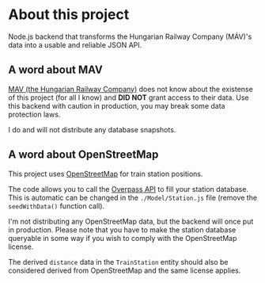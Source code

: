 # About this project

Node.js backend that transforms the Hungarian Railway Company (MÁV)'s data into a usable and reliable JSON API.

## A word about MAV

[MAV (the Hungarian Railway Company)](https://www.mavcsoport.hu/) does not know about the existense of this project (for all I know) and **DID NOT** grant access to their data. Use this backend with caution in production, you may break some data protection laws.

I do and will not distribute any database snapshots.

## A word about OpenStreetMap

This project uses [OpenStreetMap](https://www.openstreetmap.org) for train station positions.

The code allows you to call the [Overpass API](http://overpass-api.de/) to fill your station database. This is automatic can be changed in the `./Model/Station.js` file (remove the `seedWithData()` function call).

I'm not distributing any OpenStreetMap data, but the backend will once put in production. Please note that you have to make the station database queryable in some way if you wish to comply with the OpenStreetMap license.

The derived `distance` data in the `TrainStation` entity should also be considered derived from OpenStreetMap and the same license applies.